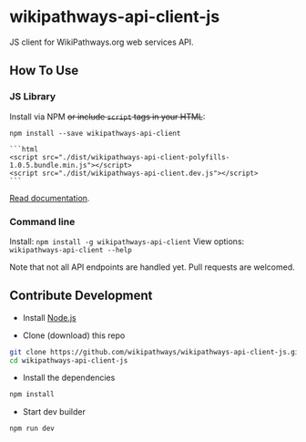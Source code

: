 wikipathways-api-client-js
==============

JS client for WikiPathways.org web services API.

## How To Use

### JS Library
Install via NPM ~~or include `script` tags in your HTML~~:

`npm install --save wikipathways-api-client`

~~~
```html
<script src="./dist/wikipathways-api-client-polyfills-1.0.5.bundle.min.js"></script>
<script src="./dist/wikipathways-api-client.dev.js"></script>
```
~~~

[Read documentation](http://wikipathways.github.io/docs/).

### Command line
Install: `npm install -g wikipathways-api-client`
View options: `wikipathways-api-client --help`

Note that not all API endpoints are handled yet. Pull requests are welcomed.

## Contribute Development

* Install [Node.js](https://nodejs.org/)

* Clone (download) this repo
```bash
git clone https://github.com/wikipathways/wikipathways-api-client-js.git
cd wikipathways-api-client-js
```
* Install the dependencies
```bash
npm install
```

* Start dev builder
```bash
npm run dev
```
